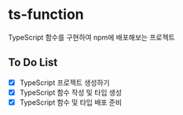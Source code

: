 # ts-function

TypeScript 함수를 구현하여 npm에 배포해보는 프로젝트

## To Do List

- [x] TypeScript 프로젝트 생성하기
- [x] TypeScript 함수 작성 및 타입 생성
- [x] TypeScript 함수 및 타입 배포 준비

